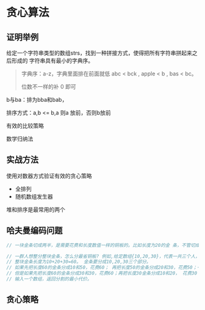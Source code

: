 # 贪心算法

## 证明举例
给定一个字符串类型的数组strs，找到一种拼接方式，使得把所有字符串拼起来之后形成的 字符串具有最小的字典序。

> 字典序：a-z，字典里面排在前面就低
> abc < bck , apple < b , bas < bc。
>
> 位数不一样的补 0 即可

b与ba：排为bba和bab，

排序方式：a,b <= b,a 则a 放前，否则b放前

有效的比较策略

数学归纳法

## 实战方法
使用对数器方式验证有效的贪心策略
- 全排列
- 随机数组发生器

堆和排序是最常用的两个

## 哈夫曼编码问题
```java
// 一块金条切成两半，是需要花费和长度数值一样的铜板的。比如长度为20的金 条，不管切成长度多大的两半，都要花费20个铜板。

// 一群人想整分整块金条，怎么分最省铜板? 例如,给定数组{10,20,30}，代表一共三个人，
// 整块金条长度为10+20+30=60。 金条要分成10,20,30三个部分。 
// 如果先把长度60的金条分成10和50，花费60； 再把长度50的金条分成20和30，花费50；一共花费110铜板。 
// 但是如果先把长度60的金条分成30和30，花费60；再把长度30金条分成10和20， 花费30；一共花费90铜板。 
// 输入一个数组，返回分割的最小代价。


```

## 贪心策略

